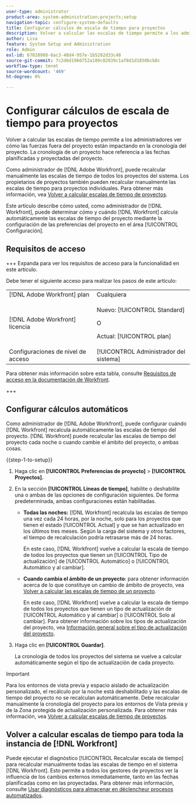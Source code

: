 ```yaml
---
user-type: administrator
product-area: system-administration;projects;setup
navigation-topic: configure-system-defaults
title: Configurar cálculos de escala de tiempo para proyectos
description: Volver a calcular las escalas de tiempo permite a los administradores ver cómo las fuerzas fuera del proyecto están impactando en la cronología del proyecto. La cronología de un proyecto hace referencia a las fechas planificadas y proyectadas del proyecto.
author: Lisa
feature: System Setup and Administration
role: Admin
exl-id: 67028988-6ac3-48d4-957e-1b5202d33c48
source-git-commit: 7c2d6d1960752a109c02039c1af8d1d1850bcb8c
workflow-type: tm+mt
source-wordcount: '469'
ht-degree: 0%

---
```


# Configurar cálculos de escala de tiempo para proyectos

Volver a calcular las escalas de tiempo permite a los administradores ver cómo las fuerzas fuera del proyecto están impactando en la cronología del proyecto. La cronología de un proyecto hace referencia a las fechas planificadas y proyectadas del proyecto.

Como administrador de [!DNL Adobe Workfront], puede recalcular manualmente las escalas de tiempo de todos los proyectos del sistema. Los propietarios de proyectos también pueden recalcular manualmente las escalas de tiempo para proyectos individuales. Para obtener más información, vea [Volver a calcular escalas de tiempo de proyectos](../../../manage-work/projects/manage-projects/recalculate-project-timeline.md).

Este artículo describe cómo usted, como administrador de [!DNL Workfront], puede determinar cómo y cuándo [!DNL Workfront] calcula automáticamente las escalas de tiempo del proyecto mediante la configuración de las preferencias del proyecto en el área [!UICONTROL Configuración].

## Requisitos de acceso

+++ Expanda para ver los requisitos de acceso para la funcionalidad en este artículo.

Debe tener el siguiente acceso para realizar los pasos de este artículo:

<table style="table-layout:auto"> 
 <col> 
 <col> 
 <tbody> 
  <tr> 
   <td role="rowheader">[!DNL Adobe Workfront] plan</td> 
   <td>Cualquiera</td> 
  </tr> 
  <tr> 
   <td role="rowheader">[!DNL Adobe Workfront] licencia</td> 
   <td><p>Nuevo: [!UICONTROL Standard]</p>
   O
   <p>Actual: [!UICONTROL plan]</p>
   </td> 
  </tr> 
  <tr> 
   <td role="rowheader">Configuraciones de nivel de acceso</td> 
   <td>[!UICONTROL Administrador del sistema]</td>
  </tr> 
 </tbody> 
</table>

Para obtener más información sobre esta tabla, consulte [Requisitos de acceso en la documentación de Workfront](/help/quicksilver/administration-and-setup/add-users/access-levels-and-object-permissions/access-level-requirements-in-documentation.md).

+++

## Configurar cálculos automáticos

Como administrador de [!DNL Adobe Workfront], puede configurar cuándo [!DNL Workfront] recalcula automáticamente las escalas de tiempo del proyecto. [!DNL Workfront] puede recalcular las escalas de tiempo del proyecto cada noche o cuando cambie el ámbito del proyecto, o ambas cosas.

{{step-1-to-setup}}

1. Haga clic en **[!UICONTROL Preferencias de proyecto]** > **[!UICONTROL Proyectos].**

1. En la sección **[!UICONTROL Líneas de tiempo]**, habilite o deshabilite una o ambas de las opciones de configuración siguientes. De forma predeterminada, ambas configuraciones están habilitadas.

   * **Todas las noches:** [!DNL Workfront&#x200B;&#x200B;&#x200B;] recalcula las escalas de tiempo una vez cada 24 horas, por la noche, solo para los proyectos que tienen el estado [!UICONTROL Actual] y que se han actualizado en los últimos tres meses. Según la carga del sistema y otros factores, el tiempo de recalculación podría retrasarse más de 24 horas.

     En este caso, [!DNL Workfront] vuelve a calcular la escala de tiempo de todos los proyectos que tienen un [!UICONTROL Tipo de actualización] de [!UICONTROL Automático] o [!UICONTROL Automático y al cambiar].

   * **Cuando cambia el ámbito de un proyecto**: para obtener información acerca de lo que constituye un cambio de ámbito de proyecto, vea [Volver a calcular las escalas de tiempo de un proyecto](../../../manage-work/projects/manage-projects/recalculate-project-timeline.md).

     En este caso, [!DNL Workfront] vuelve a calcular la escala de tiempo de todos los proyectos que tienen un tipo de actualización de [!UICONTROL Automático y al cambiar] o [!UICONTROL Solo al cambiar].
Para obtener información sobre los tipos de actualización del proyecto, vea [Información general sobre el tipo de actualización del proyecto](../../../manage-work/projects/planning-a-project/project-update-type-overview.md).

1. Haga clic en **[!UICONTROL Guardar]**.

   La cronología de todos los proyectos del sistema se vuelve a calcular automáticamente según el tipo de actualización de cada proyecto.

>[!IMPORTANT]
>
>Para los entornos de vista previa y espacio aislado de actualización personalizado, el recálculo por la noche está deshabilitado y las escalas de tiempo del proyecto no se recalculan automáticamente. Debe recalcular manualmente la cronología del proyecto para los entornos de Vista previa y de la Zona protegida de actualización personalizada. Para obtener más información, vea [Volver a calcular escalas de tiempo de proyectos](/help/quicksilver/manage-work/projects/manage-projects/recalculate-project-timeline.md).


## Volver a calcular escalas de tiempo para toda la instancia de [!DNL Workfront]

Puede ejecutar el diagnóstico [!UICONTROL Recalcular escala de tiempo] para recalcular manualmente todas las escalas de tiempo en el sistema [!DNL Workfront]. Esto permite a todos los gestores de proyectos ver la influencia de los cambios externos inmediatamente, tanto en las fechas planificadas como en las proyectadas. Para obtener más información, consulte [Usar diagnósticos para almacenar en déclencheur procesos automatizados](../../../administration-and-setup/manage-workfront/run-diagnostics/use-diagnostics-to-trigger-automated-processes.md).
